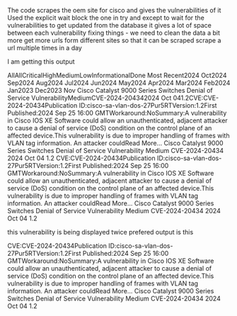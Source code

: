 The code scrapes the oem site for cisco and gives the vulnerabilities of it
Used the explicit wait block the one in try and except to wait for the vulnerabilities to get updated from the database
it gives a lot of space between each vulnerability
fixing things - we need to clean the data a bit more 
                get more urls form different sites so that it can be scraped 
                scrape a url multiple times in a day





I am getting this output

AllAllCriticalHighMediumLowInformationalDone
Most Recent2024 Oct2024 Sep2024 Aug2024 Jul2024 Jun2024 May2024 Apr2024 Mar2024 Feb2024 Jan2023 Dec2023 Nov
Cisco Catalyst 9000 Series Switches Denial of Service VulnerabilityMediumCVE-2024-204342024 Oct 041.2CVE:CVE-2024-20434Publication ID:cisco-sa-vlan-dos-27Pur5RTVersion:1.2First Published:2024 Sep 25 16:00 GMTWorkaround:NoSummary:A vulnerability in Cisco IOS XE Software could allow an unauthenticated, adjacent attacker to cause a denial of service (DoS) condition on the control plane of an affected device.This vulnerability is due to improper handling of frames with VLAN tag information. An attacker couldRead More...
Cisco Catalyst 9000 Series Switches Denial of Service Vulnerability
Medium
CVE-2024-20434
2024 Oct 04
1.2
CVE:CVE-2024-20434Publication ID:cisco-sa-vlan-dos-27Pur5RTVersion:1.2First Published:2024 Sep 25 16:00 GMTWorkaround:NoSummary:A vulnerability in Cisco IOS XE Software could allow an unauthenticated, adjacent attacker to cause a denial of service (DoS) condition on the control plane of an affected device.This vulnerability is due to improper handling of frames with VLAN tag information. An attacker couldRead More...
Cisco Catalyst 9000 Series Switches Denial of Service Vulnerability
Medium
CVE-2024-20434
2024 Oct 04
1.2


this vulnerability is being displayed twice prefered output is this


CVE:CVE-2024-20434Publication ID:cisco-sa-vlan-dos-27Pur5RTVersion:1.2First Published:2024 Sep 25 16:00 GMTWorkaround:NoSummary:A vulnerability in Cisco IOS XE Software could allow an unauthenticated, adjacent attacker to cause a denial of service (DoS) condition on the control plane of an affected device.This vulnerability is due to improper handling of frames with VLAN tag information. An attacker couldRead More...
Cisco Catalyst 9000 Series Switches Denial of Service Vulnerability
Medium
CVE-2024-20434
2024 Oct 04
1.2



